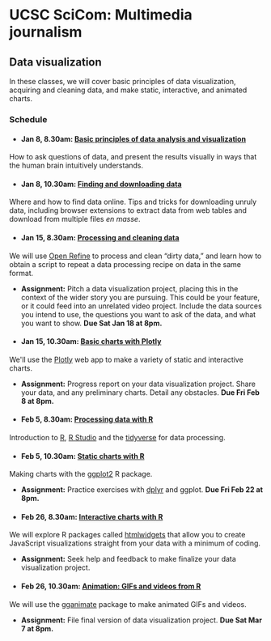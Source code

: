 
# UCSC SciCom:  Multimedia journalism

## Data visualization

In these classes, we will cover basic principles of data visualization, acquiring and cleaning data, and make static, interactive, and animated charts.

### Schedule

- #### Jan 8, 8.30am: [Basic principles of data analysis and visualization](principles.html)
How to ask questions of data, and present the results visually in ways that the human brain intuitively understands.

- #### Jan 8, 10.30am: [Finding and downloading data](acquiring-data.html)
Where and how to find data online. Tips and tricks for downloading unruly data, including browser extensions to  extract data from web tables and download from multiple files *en masse*.

- #### Jan 15, 8.30am: [Processing and cleaning data](cleaning-data.html)
We will use [Open Refine](https://openrefine.org/) to process and clean “dirty data,” and learn how to obtain a script to repeat a data processing recipe on data in the same format.

 -  **Assignment:** Pitch a data visualization project, placing this in the context of the wider story you are pursuing. This could be your feature, or it could feed into an unrelated video project. Include the data sources you intend to use, the questions you want to ask of the data, and what you want to show. **Due Sat Jan 18 at 8pm.**


- #### Jan 15, 10.30am: [Basic charts with Plotly](basic-charts.html)
 We'll use the [Plotly](https://plot.ly/online-chart-maker/) web app to make a variety of static and interactive charts.

 - **Assignment:** Progress report on your data visualization project. Share your data, and any preliminary charts. Detail any obstacles. **Due Fri Feb 8 at 8pm.**


- #### Feb 5, 8.30am: [Processing data with R](data-processing-r.html)
Introduction to [R](https://www.r-project.org/), [R Studio](https://www.rstudio.com/) and the [tidyverse](https://tidyverse.org/) for data processing.

- #### Feb 5, 10.30am: [Static charts with R](static-charts-r.html)
Making charts with the [ggplot2](https://ggplot2.tidyverse.org/) R package.

 - **Assignment:** Practice exercises with [dplyr](https://dplyr.tidyverse.org/) and ggplot. **Due Fri Feb 22 at 8pm.**
 

- #### Feb 26, 8.30am: [Interactive charts with R](interactive-charts-r.html)
We will explore R packages called [htmlwidgets](https://www.htmlwidgets.org/) that allow you to create JavaScript visualizations straight from your data with a minimum of coding.

 - **Assignment:** Seek help and feedback to make finalize your data visualization project.


- #### Feb 26, 10.30am: [Animation: GIFs and videos from R](animations-r.html)
We will use the [gganimate](https://gganimate.com/) package to make animated GIFs and videos.

 - **Assignment:** File final version of data visualization project. **Due Sat Mar 7 at 8pm.**


















